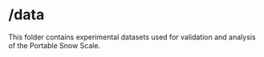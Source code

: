 # /data

This folder contains experimental datasets used for validation and analysis of the Portable Snow Scale.